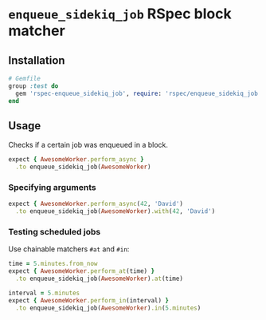 # `enqueue_sidekiq_job` RSpec block matcher

## Installation

```ruby
# Gemfile
group :test do
  gem 'rspec-enqueue_sidekiq_job', require: 'rspec/enqueue_sidekiq_job'
end
```

## Usage

Checks if a certain job was enqueued in a block.

```ruby
expect { AwesomeWorker.perform_async }
  .to enqueue_sidekiq_job(AwesomeWorker)
```

### Specifying arguments

```ruby
expect { AwesomeWorker.perform_async(42, 'David')
  .to enqueue_sidekiq_job(AwesomeWorker).with(42, 'David')
```

### Testing scheduled jobs

Use chainable matchers `#at` and `#in`:
```ruby
time = 5.minutes.from_now
expect { AwesomeWorker.perform_at(time) }
  .to enqueue_sidekiq_job(AwesomeWorker).at(time)
```
```ruby
interval = 5.minutes
expect { AwesomeWorker.perform_in(interval) }
  .to enqueue_sidekiq_job(AwesomeWorker).in(5.minutes)
```
